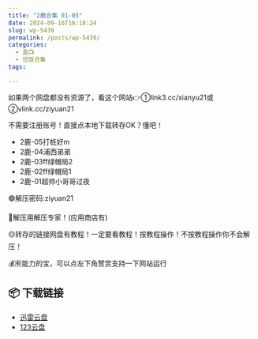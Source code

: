 ```yaml
---
title: "2鹿合集 01-05"
date: 2024-09-16T16:18:24
slug: wp-5439
permalink: /posts/wp-5439/
categories:
  - 盖📺
  - 恰饭合集
tags:

---
```


如果两个网盘都没有资源了，看这个网站👉①link3.cc/xianyu21或②vlink.cc/ziyuan21

不需要注册账号！直接点本地下载转存OK？懂吧！

*   2鹿-05打桩好m
*   2鹿-04浦西弟弟
*   2鹿-03ff绿帽局2
*   2鹿-02ff绿帽局1
*   2鹿-01超帅小哥哥过夜

🟢解压密码:ziyuan21

🔵解压用解压专家！(应用商店有)

🟡转存的链接网盘有教程！一定要看教程！按教程操作！不按教程操作你不会解压！

💰🈶能力的宝，可以点左下角赞赏支持一下网站运行

## 📦 下载链接
- [迅雷云盘](https://blziyuan21.com/pay-download/5439?key=d6446788de&down_id=0)
- [123云盘](https://blziyuan21.com/pay-download/5439?key=d6446788de&down_id=1)

